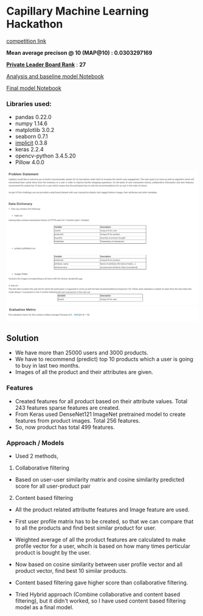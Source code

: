 # Capillary Machine Learning Hackathon

[competition link](https://datahack.analyticsvidhya.com/contest/capillary-machine-learning-hackathon/)

__Mean average precison @ 10 (MAP@10) : 0.0303297169__

[__Private Leader Board Rank__](https://datahack.analyticsvidhya.com/contest/capillary-machine-learning-hackathon/pvt_lb) : __27__

[Analysis and baseline model Notebook](#)

[Final model Notebook](#)

### Libraries used:
- pandas 0.22.0
- numpy 1.14.6
- matplotlib 3.0.2
- seaborn 0.7.1
- [implicit](https://github.com/benfred/implicit) 0.3.8
- keras 2.2.4
- opencv-python 3.4.5.20 
- Pillow 4.0.0


![Problem Statement](images/problem_statement.png)
![Data dictionary](images/data_dictionary.png)
![Evaluation Metric](images/evaluation_metric.png)


## Solution

- We have more than 25000 users and 3000 products.
- We have to recommend (predict) top 10 products which a user is going to buy in last two months.
- Images of all the product and their attributes are given.

### Features
- Created features for all product based on their attribute values. Total 243 features sparse features are created.
- From Keras used DenseNet121 ImageNet pretrained model to create features from product images. Total 256 features.
- So, now product has total 499 features.

### Approach / Models
- Used 2 methods,
1. Collaborative filtering
 - Based on user-user similarity matrix and cosine similarity predicted score for all user-product pair
2. Content based filtering
 - All the product related attributte features and Image feature are used.
 - First user profile matrix has to be created, so that we can compare that to all the products and find best similar product for user.
 - Weighted average of all the product features are calculated to make profile vector for a user, whcih is based on how many times perticular product is bought by the user.
 - Now based on cosine similarity between user profile vector and all product vector, find best 10 similar products.


- Content based filtering gave higher score than collaborative filtering.
- Tried Hybrid approach (Combine collaborative and content based filtering), but it didn't worked, so I have used content based filtering model as a final model.